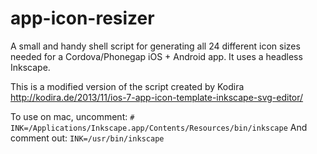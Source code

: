 # app-icon-resizer
A small and handy shell script for generating all 24 different icon sizes needed for a Cordova/Phonegap iOS + Android app. It uses a headless Inkscape. 

This is a modified version of the script created by Kodira http://kodira.de/2013/11/ios-7-app-icon-template-inkscape-svg-editor/

To use on mac, uncomment:
<code># INK=/Applications/Inkscape.app/Contents/Resources/bin/inkscape</code>
And comment out:
<code>INK=/usr/bin/inkscape</code>
